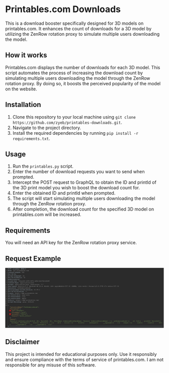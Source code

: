 # Printables.com Downloads

This is a download booster specifically designed for 3D models on printables.com. It enhances the count of downloads for a 3D model by utilizing the ZenRow rotation proxy to simulate multiple users downloading the model.

## How it works

Printables.com displays the number of downloads for each 3D model. This script automates the process of increasing the download count by simulating multiple users downloading the model through the ZenRow rotation proxy. By doing so, it boosts the perceived popularity of the model on the website.

## Installation

1. Clone this repository to your local machine using `git clone https://github.com/zyeb/printables-downloads.git`.
2. Navigate to the project directory.
3. Install the required dependencies by running `pip install -r requirements.txt`.

## Usage

1. Run the `printables.py` script.
2. Enter the number of download requests you want to send when prompted.
3. Intercept the POST request to GraphQL to obtain the ID and printId of the 3D print model you wish to boost the download count for.
4. Enter the obtained ID and printId when prompted.
5. The script will start simulating multiple users downloading the model through the ZenRow rotation proxy.
6. After completion, the download count for the specified 3D model on printables.com will be increased.

## Requirements

You will need an API key for the ZenRow rotation proxy service.

## Request Example

![Printables GraphQL request example](request-example.png)

## Disclaimer

This project is intended for educational purposes only. Use it responsibly and ensure compliance with the terms of service of printables.com. I am not responsible for any misuse of this software.
